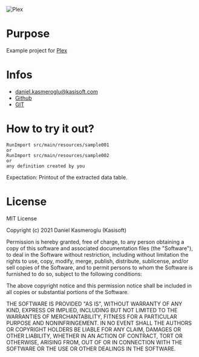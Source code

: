 ![Plex](https://github.com/kasisoft/plex/workflows/Plex/badge.svg)

# Purpose

Example project for [Plex](https://kasisoft.com/project/plex/)


# Infos

* [daniel.kasmeroglu@kasisoft.com](mailto:daniel.kasmeroglu@kasisoft.com)
* [Github](https://github.com/kasisoft/plex/issues)
* [GIT](https://github.com/kasisoft/plex.git)


# How to try it out?

````
RunImport src/main/resources/sample001
or
RunImport src/main/resources/sample002
or
any definition created by you
````

Expectation: Printout of the extracted data table.


# License

MIT License

Copyright (c) 2021 Daniel Kasmeroglu (Kasisoft)

Permission is hereby granted, free of charge, to any person obtaining a copy
of this software and associated documentation files (the "Software"), to deal
in the Software without restriction, including without limitation the rights
to use, copy, modify, merge, publish, distribute, sublicense, and/or sell
copies of the Software, and to permit persons to whom the Software is
furnished to do so, subject to the following conditions:

The above copyright notice and this permission notice shall be included in all
copies or substantial portions of the Software.

THE SOFTWARE IS PROVIDED "AS IS", WITHOUT WARRANTY OF ANY KIND, EXPRESS OR
IMPLIED, INCLUDING BUT NOT LIMITED TO THE WARRANTIES OF MERCHANTABILITY,
FITNESS FOR A PARTICULAR PURPOSE AND NONINFRINGEMENT. IN NO EVENT SHALL THE
AUTHORS OR COPYRIGHT HOLDERS BE LIABLE FOR ANY CLAIM, DAMAGES OR OTHER
LIABILITY, WHETHER IN AN ACTION OF CONTRACT, TORT OR OTHERWISE, ARISING FROM,
OUT OF OR IN CONNECTION WITH THE SOFTWARE OR THE USE OR OTHER DEALINGS IN THE
SOFTWARE.
